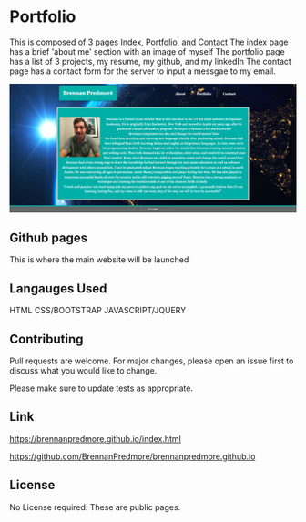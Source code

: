 # Portfolio

This is composed of 3 pages
Index, Portfolio, and Contact
The index page has a brief 'about me' section with an image of myself 
The portfolio page has a list of 3 projects, my resume, my github, and my linkedIn
The contact page has a contact form for the server to input a messgae to my email.

![Screenshot](assets/images/readMeScreenShot.png)

## Github pages 

This is where the main website will be launched 


## Langauges Used

HTML 
CSS/BOOTSTRAP
JAVASCRIPT/JQUERY

## Contributing
Pull requests are welcome. For major changes, please open an issue first to discuss what you would like to change.

Please make sure to update tests as appropriate.

## Link
https://brennanpredmore.github.io/index.html 

https://github.com/BrennanPredmore/brennanpredmore.github.io

## License
No License required. These are public pages. 
